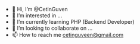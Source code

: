 - 👋 Hi, I’m @CetinGuven
- 👀 I’m interested in ...
- 🌱 I’m currently learning PHP (Backend Developer)
- 💞️ I’m looking to collaborate on ...
- 📫 How to reach me cetinguveen@gmail.com

<!---
CetinGuven/CetinGuven is a ✨ special ✨ repository because its `README.md` (this file) appears on your GitHub profile.
You can click the Preview link to take a look at your changes.
--->
